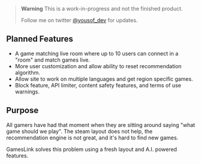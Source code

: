 > **Warning**
> This is a work-in-progress and not the finished product.
>
> Follow me on twitter [@yousof_dev](https://twitter.com/yousof_dev) for updates.

## Planned Features

-   A game matching live room where up to 10 users can connect in a "room" and match games live.
-   More user customization and allow ability to reset recommendation algorithm.
-   Allow site to work on multiple languages and get region specific games.
-   Block feature, API limiter, content safety features, and terms of use warnings.

## Purpose

All gamers have had that moment when they are sitting around saying "what game should we play". The steam layout does not help, the recommendation engine is not great, and it's hard to find new games.

GamesLink solves this problem using a fresh layout and A.I. powered features.
